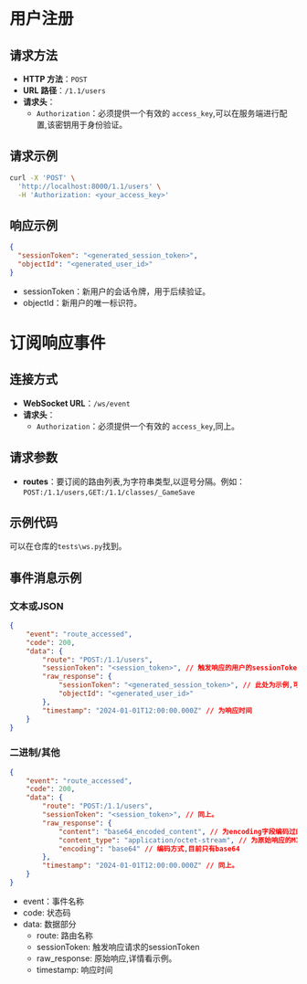 # 用户注册
## 请求方法
- **HTTP 方法**：`POST`
- **URL 路径**：`/1.1/users`
- **请求头**：
  - `Authorization`：必须提供一个有效的 `access_key`,可以在服务端进行配置,该密钥用于身份验证。

## 请求示例

```bash
curl -X 'POST' \
  'http://localhost:8000/1.1/users' \
  -H 'Authorization: <your_access_key>'
```
## 响应示例
```json
{
  "sessionToken": "<generated_session_token>",
  "objectId": "<generated_user_id>"
}
```
- sessionToken：新用户的会话令牌，用于后续验证。
- objectId：新用户的唯一标识符。

# 订阅响应事件
## 连接方式
- **WebSocket URL**：`/ws/event`
- **请求头**：
  - `Authorization`：必须提供一个有效的 `access_key`,同上。

## 请求参数
- **routes**：要订阅的路由列表,为字符串类型,以逗号分隔。例如：`POST:/1.1/users,GET:/1.1/classes/_GameSave`

## 示例代码
可以在仓库的`tests\ws.py`找到。

## 事件消息示例
### 文本或JSON
```json
{
    "event": "route_accessed",
    "code": 200,
    "data": {
        "route": "POST:/1.1/users",
        "sessionToken": "<session_token>", // 触发响应的用户的sessionToken,可为空字符串
        "raw_response": {
            "sessionToken": "<generated_session_token>", // 此处为示例,可能是字典(对象),也可能是字符串
            "objectId": "<generated_user_id>"
        },
        "timestamp": "2024-01-01T12:00:00.000Z" // 为响应时间
    }
}
```

### 二进制/其他
```json
{
    "event": "route_accessed",
    "code": 200,
    "data": {
        "route": "POST:/1.1/users",
        "sessionToken": "<session_token>", // 同上。
        "raw_response": {
            "content": "base64_encoded_content", // 为encoding字段编码过的数据
            "content_type": "application/octet-stream", // 为原始响应的MIME类型
            "encoding": "base64" // 编码方式,目前只有base64
        },
        "timestamp": "2024-01-01T12:00:00.000Z" // 同上。
    }
}
```

- event：事件名称
- code: 状态码
- data: 数据部分
  - route: 路由名称
  - sessionToken: 触发响应请求的sessionToken
  - raw_response: 原始响应,详情看示例。
  - timestamp: 响应时间